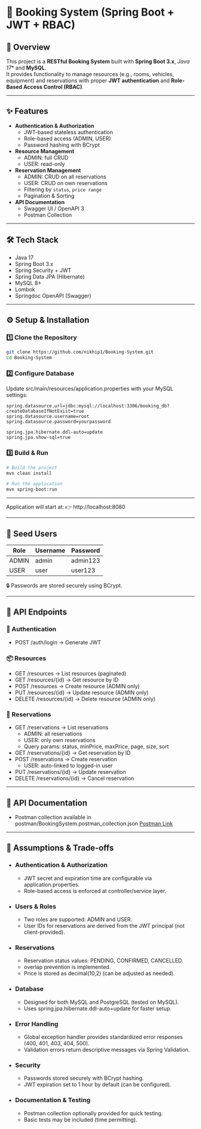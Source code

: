 # 📘 Booking System (Spring Boot + JWT + RBAC)

## 🚀 Overview
This project is a **RESTful Booking System** built with **Spring Boot 3.x**, *Java 17** and **MySQL**.  
It provides functionality to manage resources (e.g., rooms, vehicles, equipment) and reservations with proper **JWT authentication** and **Role-Based Access Control (RBAC)**.

---

## ✨ Features
- **Authentication & Authorization**
  - JWT-based stateless authentication
  - Role-based access (ADMIN, USER)
  - Password hashing with BCrypt
- **Resource Management**
  - ADMIN: full CRUD
  - USER: read-only
- **Reservation Management**
  - ADMIN: CRUD on all reservations
  - USER: CRUD on own reservations
  - Filtering by `status`, `price range`
  - Pagination & Sorting
- **API Documentation**
  - Swagger UI / OpenAPI 3
  - Postman Collection

---

## 🛠 Tech Stack
- Java 17
- Spring Boot 3.x
- Spring Security + JWT
- Spring Data JPA (Hibernate)
- MySQL 8+
- Lombok
- Springdoc OpenAPI (Swagger)

---

## ⚙️ Setup & Installation

### 1️⃣ Clone the Repository
```bash
git clone https://github.com/nikhip1/Booking-System.git
cd Booking-System
```

### 2️⃣ Configure Database
Update src/main/resources/application.properties with your MySQL settings:
```properties
spring.datasource.url=jdbc:mysql://localhost:3306/booking_db?createDatabaseIfNotExist=true
spring.datasource.username=root
spring.datasource.password=yourpassword

spring.jpa.hibernate.ddl-auto=update
spring.jpa.show-sql=true
```

### 3️⃣ Build & Run
```bash
# Build the project
mvn clean install

# Run the application
mvn spring-boot:run
```

--- 
Application will start at:
👉 http://localhost:8080

---

## 👤 Seed Users
| Role  | Username | Password |
| ----- | -------- | -------- |
| ADMIN | admin    | admin123 |
| USER  | user     | user123  |

🔒 Passwords are stored securely using BCrypt.

---

## 📖 API Endpoints

### 🔑 Authentication
- POST /auth/login → Generate JWT

### 📦 Resources

- GET /resources → List resources (paginated)
- GET /resources/{id} → Get resource by ID
- POST /resources → Create resource (ADMIN only)
- PUT /resources/{id} → Update resource (ADMIN only)
- DELETE /resources/{id} → Delete resource (ADMIN only)

### 📑 Reservations

- GET /reservations → List reservations
  - ADMIN: all reservations 
  - USER: only own reservations 
  - Query params: status, minPrice, maxPrice, page, size, sort
- GET /reservations/{id} → Get reservation by ID
- POST /reservations → Create reservation
  - USER: auto-linked to logged-in user
- PUT /reservations/{id} → Update reservation
- DELETE /reservations/{id} → Cancel reservation

---

## 📖 API Documentation
- Postman collection available in postman/BookingSystem.postman_collection.json
       [Postman Link](https://niks83543-5730876.postman.co/workspace/Nikhil-Patil's-Workspace~32f974fd-1504-41ad-87c0-63b223896e72/collection/48502138-7cac85bb-aa3d-4b9e-9e5b-2476126f4103?action=share&creator=48502138&active-environment=48502138-308efa77-edb8-467f-879f-b5f2000a43de)

---

## 📝 Assumptions & Trade-offs

- ### Authentication & Authorization
   - JWT secret and expiration time are configurable via application.properties.
   - Role-based access is enforced at controller/service layer.

- ### Users & Roles
   - Two roles are supported: ADMIN and USER.
   - User IDs for reservations are derived from the JWT principal (not client-provided).

- ### Reservations
  - Reservation status values: PENDING, CONFIRMED, CANCELLED.
  - overlap prevention is implemented.
  - Price is stored as decimal(10,2) (can be adjusted as needed).

- ### Database
   - Designed for both MySQL and PostgreSQL (tested on MySQL).
   - Uses spring.jpa.hibernate.ddl-auto=update for faster setup.

- ### Error Handling
  - Global exception handler provides standardized error responses (400, 401, 403, 404, 500).
  - Validation errors return descriptive messages via Spring Validation.

- ### Security
  - Passwords stored securely with BCrypt hashing.
  - JWT expiration set to 1 hour by default (can be configured).

- ### Documentation & Testing
  - Postman collection optionally provided for quick testing.
  - Basic tests may be included (time permitting).


